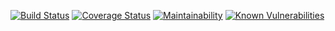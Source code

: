 [![Build Status](https://travis-ci.com/Aphrodis/TodoApp-Backend.svg?branch=develop)](https://travis-ci.com/Aphrodis/TodoApp-Backend) [![Coverage Status](https://coveralls.io/repos/github/Aphrodis/TodoApp-Backend/badge.svg?branch=develop)](https://coveralls.io/github/Aphrodis/TodoApp-Backend?branch=develop) [![Maintainability](https://api.codeclimate.com/v1/badges/09c57d7fd32fce9f4c2b/maintainability)](https://codeclimate.com/github/Aphrodis/TodoApp-Backend/maintainability) [![Known Vulnerabilities](https://snyk.io/test/github/Aphrodis/TodoApp-Backend/badge.svg?targetFile=package.json)](https://snyk.io/test/github/Aphrodis/TodoApp-Backend?targetFile=package.json)